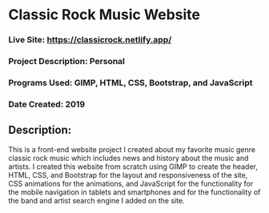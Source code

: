 # Classic Rock Music Website
### Live Site: https://classicrock.netlify.app/

### Project Description: Personal
### Programs Used: GIMP, HTML, CSS, Bootstrap, and JavaScript
### Date Created: 2019

## Description:

This is a front-end website project I created about my favorite music genre classic rock music which includes news and history about the music and artists. I created this website from scratch using GIMP to create the header, HTML, CSS, and Bootstrap for the layout and responsiveness of the site, CSS animations for the animations, and JavaScript for the functionality for the mobile navigation in tablets and smartphones and for the functionality of the band and artist search engine I added on the site.
